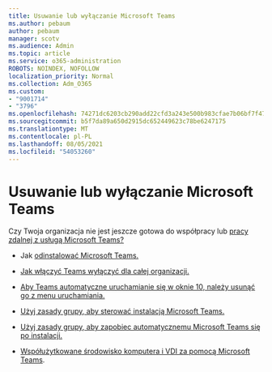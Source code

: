 ```yaml
---
title: Usuwanie lub wyłączanie Microsoft Teams
ms.author: pebaum
author: pebaum
manager: scotv
ms.audience: Admin
ms.topic: article
ms.service: o365-administration
ROBOTS: NOINDEX, NOFOLLOW
localization_priority: Normal
ms.collection: Adm_O365
ms.custom:
- "9001714"
- "3796"
ms.openlocfilehash: 74271dc6203cb290add22cfd3a243e500b983cfae7b06bf7f47e892b868ff4e7
ms.sourcegitcommit: b5f7da89a650d2915dc652449623c78be6247175
ms.translationtype: MT
ms.contentlocale: pl-PL
ms.lasthandoff: 08/05/2021
ms.locfileid: "54053260"
---
```

# <a name="remove-or-turn-off-microsoft-teams"></a>Usuwanie lub wyłączanie Microsoft Teams

Czy Twoja organizacja nie jest jeszcze gotowa do współpracy lub [pracy zdalnej z usługą Microsoft Teams?](https://products.office.com/microsoft-teams/group-chat-software?&OCID=AID2000955_SEM_WiLWtgAAAKcGoHNG:20200305184100:s&msclkid=cbe12a5675e41135662d7437325dbd9a&ef_id=WiLWtgAAAKcGoHNG:20200305184100:s)

- Jak [odinstalować Microsoft Teams.](https://support.office.com/article/Uninstall-Microsoft-Teams-3b159754-3c26-4952-abe7-57d27f5f4c81)

- [Jak włączyć Teams wyłączyć dla całej organizacji.](https://docs.microsoft.com/MicrosoftTeams/office-365-set-up)

- [Aby Teams automatyczne uruchamianie się w oknie 10, należy usunąć go z menu uruchamiania.](https://support.microsoft.com/help/4026268/windows-10-change-startup-apps)

- [Użyj zasady grupy, aby sterować instalacją Microsoft Teams.](https://docs.microsoft.com/deployoffice/teams-install#use-group-policy-to-control-the-installation-of-microsoft-teams)

- [Użyj zasady grupy, aby zapobiec automatycznemu Microsoft Teams się po instalacji.](https://docs.microsoft.com/deployoffice/teams-install#use-group-policy-to-prevent-microsoft-teams-from-starting-automatically-after-installation)

- [Współużytkowane środowisko komputera i VDI za pomocą Microsoft Teams](https://docs.microsoft.com/deployoffice/teams-install#shared-computer-and-vdi-environments-with-microsoft-teams).
